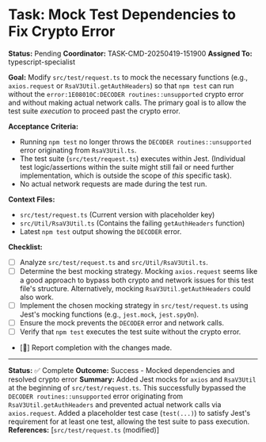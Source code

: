 # Task: Mock Test Dependencies to Fix Crypto Error

**Status:** Pending
**Coordinator:** TASK-CMD-20250419-151900
**Assigned To:** typescript-specialist

**Goal:** Modify `src/test/request.ts` to mock the necessary functions (e.g., `axios.request` or `RsaV3Util.getAuthHeaders`) so that `npm test` can run without the `error:1E08010C:DECODER routines::unsupported` crypto error and without making actual network calls. The primary goal is to allow the test suite *execution* to proceed past the crypto error.

**Acceptance Criteria:**
*   Running `npm test` no longer throws the `DECODER routines::unsupported` error originating from `RsaV3Util.ts`.
*   The test suite (`src/test/request.ts`) executes within Jest. (Individual test logic/assertions within the suite might still fail or need further implementation, which is outside the scope of *this* specific task).
*   No actual network requests are made during the test run.

**Context Files:**
*   `src/test/request.ts` (Current version with placeholder key)
*   `src/Util/RsaV3Util.ts` (Contains the failing `getAuthHeaders` function)
*   Latest `npm test` output showing the `DECODER` error.

**Checklist:**
- [ ] Analyze `src/test/request.ts` and `src/Util/RsaV3Util.ts`.
- [ ] Determine the best mocking strategy. Mocking `axios.request` seems like a good approach to bypass both crypto and network issues for this test file's structure. Alternatively, mocking `RsaV3Util.getAuthHeaders` could also work.
- [ ] Implement the chosen mocking strategy in `src/test/request.ts` using Jest's mocking functions (e.g., `jest.mock`, `jest.spyOn`).
- [ ] Ensure the mock prevents the `DECODER` error and network calls.
- [ ] Verify that `npm test` executes the test suite without the crypto error.
- [📣] Report completion with the changes made.
---
**Status:** ✅ Complete
**Outcome:** Success - Mocked dependencies and resolved crypto error
**Summary:** Added Jest mocks for `axios` and `RsaV3Util` at the beginning of `src/test/request.ts`. This successfully bypassed the `DECODER routines::unsupported` error originating from `RsaV3Util.getAuthHeaders` and prevented actual network calls via `axios.request`. Added a placeholder test case (`test(...)`) to satisfy Jest's requirement for at least one test, allowing the test suite to pass execution.
**References:** [`src/test/request.ts` (modified)]